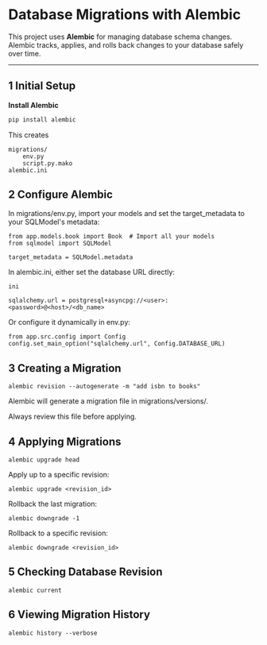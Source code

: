 # Database Migrations with Alembic

This project uses **Alembic** for managing database schema changes.  
Alembic tracks, applies, and rolls back changes to your database safely over time.

---

## 1️ Initial Setup

**Install Alembic**
```bash
pip install alembic
```
This creates 
```
migrations/
    env.py
    script.py.mako
alembic.ini
```

## 2 Configure Alembic
In migrations/env.py, import your models and set the target_metadata to your SQLModel's metadata:

```
from app.models.book import Book  # Import all your models
from sqlmodel import SQLModel

target_metadata = SQLModel.metadata
```
In alembic.ini, either set the database URL directly:

```
ini

sqlalchemy.url = postgresql+asyncpg://<user>:<password>@<host>/<db_name>
```

Or configure it dynamically in env.py:

```
from app.src.config import Config
config.set_main_option("sqlalchemy.url", Config.DATABASE_URL)
```

## 3 Creating a Migration

```
alembic revision --autogenerate -m "add isbn to books"
```

Alembic will generate a migration file in migrations/versions/.

Always review this file before applying.

## 4 Applying Migrations

```
alembic upgrade head
```

Apply up to a specific revision:

```
alembic upgrade <revision_id>
```

Rollback the last migration:

```
alembic downgrade -1
```

Rollback to a specific revision:

```
alembic downgrade <revision_id>
```

## 5 Checking Database Revision

```
alembic current
```

## 6 Viewing Migration History

```
alembic history --verbose
```
